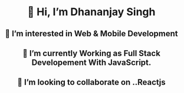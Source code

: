 <div align="center">
  <h1>👋 Hi, I’m Dhananjay Singh</h1>
  <h2>👀 I’m interested in Web & Mobile Development</h2>
  <h2>🌱 I’m currently Working as Full Stack Developement With JavaScript.</h2>
  <h2>💞️ I’m looking to collaborate on ..Reactjs</h2>
  </div>
